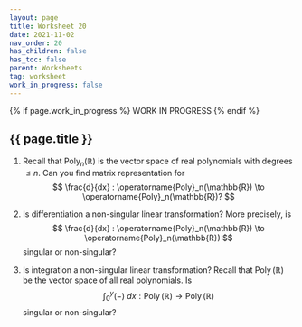 ```yaml
---
layout: page
title: Worksheet 20
date: 2021-11-02
nav_order: 20
has_children: false
has_toc: false
parent: Worksheets
tag: worksheet
work_in_progress: false
---
```


{% if page.work_in_progress %}
    WORK IN PROGRESS
{% endif %}

## {{ page.title }}

1. Recall that $\operatorname{Poly}_n(\mathbb{R})$ is the vector space of 
real polynomials with degrees $\leq n$. Can you find matrix representation for 
$$
    \frac{d}{dx} : \operatorname{Poly}_n(\mathbb{R}) \to 
    \operatorname{Poly}_n(\mathbb{R})?
$$

2. Is differentiation a non-singular linear transformation? 
More precisely, is 
$$
    \frac{d}{dx} : \operatorname{Poly}_n(\mathbb{R}) \to 
    \operatorname{Poly}_n(\mathbb{R})
$$
singular or non-singular?

3. Is integration a non-singular linear transformation? Recall that
$\operatorname{Poly}(\mathbb{R})$ be the vector space of all
real polynomials. Is 
$$
    \int_0^y (-) \ dx : \operatorname{Poly}(\mathbb{R}) \to 
    \operatorname{Poly}(\mathbb{R})
$$
singular or non-singular?


